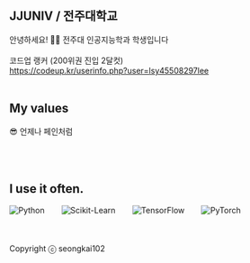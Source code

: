 ##  JJUNIV / 전주대학교
안녕하세요! 🙋‍♂️ 전주대 인공지능학과 학생입니다
<br />
<br />
코드업 랭커 (200위권 진입 2달컷)
<br />
https://codeup.kr/userinfo.php?user=lsy45508297lee
<br />
<br />
## My values
😎 언제나 페인처럼<br />
<br />
<br />
<br />
## I use it often.
<div style="display:flex;gap:30px;flex-wrap:wrap;">
<img alt="Python" src ="https://img.shields.io/badge/Python-3776AB.svg?&style=for-the-badge&logo=Python&logoColor=white"/>
<img alt="Scikit-Learn" src="https://img.shields.io/badge/Scikit--Learn-F7931E.svg?&style=for-the-badge&logo=scikit-learn&logoColor=white"/>
<img alt="TensorFlow" src="https://img.shields.io/badge/TensorFlow-FF6F00.svg?&style=for-the-badge&logo=TensorFlow&logoColor=white"/>
<img alt="PyTorch" src="https://img.shields.io/badge/PyTorch-EE4C2C.svg?&style=for-the-badge&logo=PyTorch&logoColor=white"/>
</div>
<br />
<br />
<br />
Copyright ⓒ seongkai102
